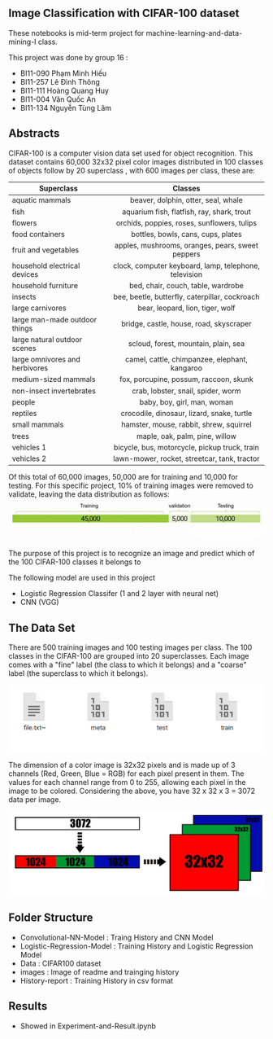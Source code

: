 ## ****Image Classification with CIFAR-100 dataset****

These notebooks is mid-term project for machine-learning-and-data-mining-I class.

This project was done by group 16 :

- BI11-090 Phạm Minh Hiếu
- BI11-257 Lê Đình Thông
- BI11-111 Hoàng Quang Huy
- BI11-004 Văn Quốc An
- BI11-134 Nguyễn Tùng Lâm

## Abstracts

CIFAR-100 is a computer vision data set used for object recognition. This dataset contains 60,000 32x32 pixel color images distributed in 100 classes of objects follow by 20 superclass , with 600 images per class, these are:

| Superclass                    |      Classes                                        |
| ----------                    |:-------------:                                      |
|aquatic mammals	              |beaver, dolphin, otter, seal, whale                  |
| fish                          |aquarium fish, flatfish, ray, shark, trout           |
| flowers                       |orchids, poppies, roses, sunflowers, tulips          |
|food containers	              |bottles, bowls, cans, cups, plates                   |
|fruit and vegetables           |apples, mushrooms, oranges, pears, sweet peppers     |
|household electrical devices   |clock, computer keyboard, lamp, telephone, television|
|household furniture	          |	bed, chair, couch, table, wardrobe                  |
|insects                        | 	bee, beetle, butterfly, caterpillar, cockroach    |
|large carnivores               |	bear, leopard, lion, tiger, wolf                    |
|large man-made outdoor things	|  	bridge, castle, house, road, skyscraper           |
|large natural outdoor scenes   | scloud, forest, mountain, plain, sea                 |
|large omnivores and herbivores |	camel, cattle, chimpanzee, elephant, kangaroo       |
|medium-sized mammals	          |  	fox, porcupine, possum, raccoon, skunk            |
|non-insect invertebrates       |   	crab, lobster, snail, spider, worm              |
|people                         | baby, boy, girl, man, woman                         |
|reptiles	                      | 	crocodile, dinosaur, lizard, snake, turtle        |
|small mammals                  |  	hamster, mouse, rabbit, shrew, squirrel           |
|trees                          | maple, oak, palm, pine, willow                      |
|vehicles 1	                    | 	bicycle, bus, motorcycle, pickup truck, train     |
|vehicles 2                     |  lawn-mower, rocket, streetcar, tank, tractor       |

Of this total of 60,000 images, 50,000 are for training and 10,000 for testing. For this specific project, 10% of training images were removed to validate, leaving the data distribution as follows:
<img src="./images/Image1.jpeg" />

The purpose of this project is to recognize an image and predict which of the 100 CIFAR-100 classes it belongs to 

The following model are used in this project

- Logistic Regression Classifer (1 and 2 layer with neural net)
- CNN (VGG)

## The Data Set

There are 500 training images and 100 testing images per class. The 100 classes in the CIFAR-100 are grouped into 20 superclasses. Each image comes with a "fine" label (the class to which it belongs) and a "coarse" label (the superclass to which it belongs).

<img src="./images/Image2.png" />

The dimension of a color image is 32x32 pixels and is made up of 3 channels (Red, Green, Blue = RGB) for each pixel present in them. The values for each channel range from 0 to 255, allowing each pixel in the image to be colored. Considering the above, you have 32 x 32 x 3 = 3072 data per image.

<img src="./images/Image3.png" />

## Folder Structure
- Convolutional-NN-Model : Traing History and CNN Model
- Logistic-Regression-Model : Training History and Logistic Regression Model
- Data : CIFAR100 dataset
- images : Image of readme and trainging history
- History-report : Training History in csv format

## Results

- Showed in Experiment-and-Result.ipynb
